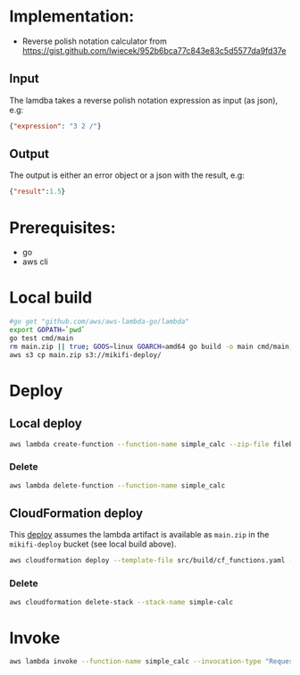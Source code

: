 # Implementation:
* Reverse polish notation calculator from https://gist.github.com/lwiecek/952b6bca77c843e83c5d5577da9fd37e


## Input

The lamdba takes a reverse polish notation expression as input (as json), e.g:

```json
{"expression": "3 2 /"}
```
## Output

The output is either an error object or a json with the result, e.g:

```json
{"result":1.5}
```


# Prerequisites:
* go
* aws cli 


# Local build
```sh
#go get "github.com/aws/aws-lambda-go/lambda"
export GOPATH=`pwd`
go test cmd/main 
rm main.zip || true; GOOS=linux GOARCH=amd64 go build -o main cmd/main; zip main.zip main; rm main || true
aws s3 cp main.zip s3://mikifi-deploy/
```
# Deploy

## Local deploy

```sh
aws lambda create-function --function-name simple_calc --zip-file fileb://main.zip --handler main --runtime go1.x --role "<an existing role>"
```
### Delete

```sh
aws lambda delete-function --function-name simple_calc                
```

## CloudFormation deploy

This [deploy](src/build/cf_functions.yaml) assumes the lambda artifact is available as `main.zip` in the `mikifi-deploy` bucket (see local build above).

```sh
aws cloudformation deploy --template-file src/build/cf_functions.yaml --stack-name simple-calc --capabilities CAPABILITY_NAMED_IAM
```

### Delete
```sh
aws cloudformation delete-stack --stack-name simple-calc
```


# Invoke

```sh
aws lambda invoke --function-name simple_calc --invocation-type "RequestResponse" --payload '{"expression": "3 3 *"}' --cli-binary-format raw-in-base64-out response.json; cat response.json 
```

